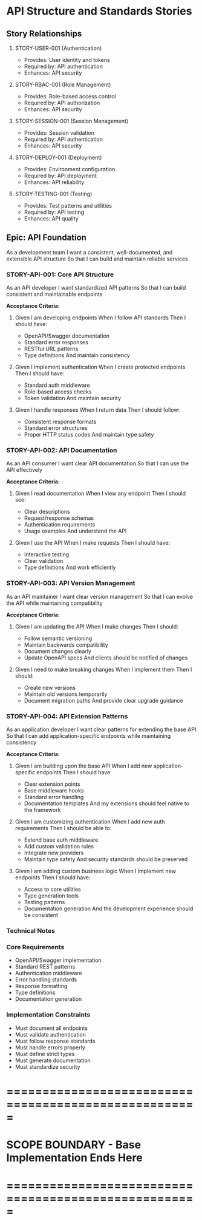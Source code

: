 # API Structure and Standards Stories

## Story Relationships
1. STORY-USER-001 (Authentication)
   - Provides: User identity and tokens
   - Required by: API authentication
   - Enhances: API security

2. STORY-RBAC-001 (Role Management)
   - Provides: Role-based access control
   - Required by: API authorization
   - Enhances: API security

3. STORY-SESSION-001 (Session Management)
   - Provides: Session validation
   - Required by: API authentication
   - Enhances: API security

4. STORY-DEPLOY-001 (Deployment)
   - Provides: Environment configuration
   - Required by: API deployment
   - Enhances: API reliability

5. STORY-TESTING-001 (Testing)
   - Provides: Test patterns and utilities
   - Required by: API testing
   - Enhances: API quality

## Epic: API Foundation
As a development team
I want a consistent, well-documented, and extensible API structure
So that I can build and maintain reliable services

### STORY-API-001: Core API Structure
As an API developer
I want standardized API patterns
So that I can build consistent and maintainable endpoints

**Acceptance Criteria:**
1. Given I am developing endpoints
   When I follow API standards
   Then I should have:
   - OpenAPI/Swagger documentation
   - Standard error responses
   - RESTful URL patterns
   - Type definitions
   And maintain consistency

2. Given I implement authentication
   When I create protected endpoints
   Then I should have:
   - Standard auth middleware
   - Role-based access checks
   - Token validation
   And maintain security

3. Given I handle responses
   When I return data
   Then I should follow:
   - Consistent response formats
   - Standard error structures
   - Proper HTTP status codes
   And maintain type safety

### STORY-API-002: API Documentation
As an API consumer
I want clear API documentation
So that I can use the API effectively

**Acceptance Criteria:**
1. Given I read documentation
   When I view any endpoint
   Then I should see:
   - Clear descriptions
   - Request/response schemas
   - Authentication requirements
   - Usage examples
   And understand the API

2. Given I use the API
   When I make requests
   Then I should have:
   - Interactive testing
   - Clear validation
   - Type definitions
   And work efficiently

### STORY-API-003: API Version Management
As an API maintainer
I want clear version management
So that I can evolve the API while maintaining compatibility

**Acceptance Criteria:**
1. Given I am updating the API
   When I make changes
   Then I should:
   - Follow semantic versioning
   - Maintain backwards compatibility
   - Document changes clearly
   - Update OpenAPI specs
   And clients should be notified of changes

2. Given I need to make breaking changes
   When I implement them
   Then I should:
   - Create new versions
   - Maintain old versions temporarily
   - Document migration paths
   And provide clear upgrade guidance

### STORY-API-004: API Extension Patterns
As an application developer
I want clear patterns for extending the base API
So that I can add application-specific endpoints while maintaining consistency

**Acceptance Criteria:**
1. Given I am building upon the base API
   When I add new application-specific endpoints
   Then I should have:
   - Clear extension points
   - Base middleware hooks
   - Standard error handling
   - Documentation templates
   And my extensions should feel native to the framework

2. Given I am customizing authentication
   When I add new auth requirements
   Then I should be able to:
   - Extend base auth middleware
   - Add custom validation rules
   - Integrate new providers
   - Maintain type safety
   And security standards should be preserved

3. Given I am adding custom business logic
   When I implement new endpoints
   Then I should have:
   - Access to core utilities
   - Type generation tools
   - Testing patterns
   - Documentation generation
   And the development experience should be consistent

### Technical Notes

### Core Requirements
- OpenAPI/Swagger implementation
- Standard REST patterns
- Authentication middleware
- Error handling standards
- Response formatting
- Type definitions
- Documentation generation

### Implementation Constraints
- Must document all endpoints
- Must validate authentication
- Must follow response standards
- Must handle errors properly
- Must define strict types
- Must generate documentation
- Must standardize security

# =====================================================
# SCOPE BOUNDARY - Base Implementation Ends Here
# ===================================================== 